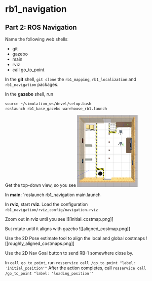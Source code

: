 # rb1_navigation

## Part 2: ROS Navigation

Name the following web shells:
- git
- gazebo
- main
- rviz
- call go_to_point

In the **git** shell, `git clone` the `rb1_mapping`, `rb1_localization` and `rb1_navigation` packages.


In the **gazebo** shell, run
```
source ~/simulation_ws/devel/setup.bash
roslaunch rb1_base_gazebo warehouse_rb1.launch
```
Get the top-down view, so you see
![Top-down warehouse view](warehouse_topdown.png)

In **main**: `roslaunch rb1_navigation main.launch

In **rviz**, start **rviz**. Load the configuration
`rb1_navigation/rviz_config/navigation.rviz`

Zoom out in rviz until you see
![[initial_costmap.png]]

But rotate until it aligns with gazebo
![[aligned_costmap.png]]

Use the 2D Pose estimate tool to align the local and global costmaps
![[roughly_aligned_costmaps.png]]

Use the 2D Nav Goal button to send RB-1 somewhere close by.

In `call go_to_point`, run
`rosservice call /go_to_point "label: 'initial_position'"`
After the action completes, call
`rosservice call /go_to_point "label: 'loading_position'"`
